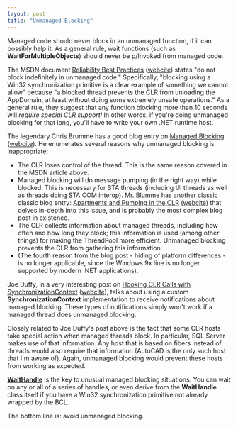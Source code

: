 ```yaml
---
layout: post
title: "Unmanaged Blocking"
---
```

Managed code should never block in an unmanaged function, if it can possibly help it. As a general rule, wait functions (such as **WaitForMultipleObjects**) should never be p/Invoked from managed code.



The MSDN document [Reliability Best Practices](http://msdn.microsoft.com/en-us/library/ms228970.aspx) ([webcite](http://www.webcitation.org/5yHvHIG97)) states "do not block indefinitely in unmanaged code." Specifically, "blocking using a Win32 synchronization primitive is a clear example of something we cannot allow" because "a blocked thread prevents the CLR from unloading the AppDomain, at least without doing some extremely unsafe operations." As a general rule, they suggest that any function blocking more than 10 seconds will _require special CLR support!_ In other words, if you're doing unmanaged blocking for that long, you'll have to write your own .NET runtime host.



The legendary Chris Brumme has a good blog entry on [Managed Blocking](http://blogs.msdn.com/b/cbrumme/archive/2003/04/17/51361.aspx) ([webcite](http://www.webcitation.org/5yHvfrmgy)). He enumerates several reasons why unmanaged blocking is inappropriate:




- The CLR loses control of the thread. This is the same reason covered in the MSDN article above.
- Managed blocking will do message pumping (in the right way) while blocked. This is necessary for STA threads (including UI threads as well as threads doing STA COM interop). Mr. Blumme has another classic classic blog entry: [Apartments and Pumping in the CLR](http://blogs.msdn.com/b/cbrumme/archive/2004/02/02/66219.aspx) ([webcite](http://www.webcitation.org/5yHvxNIih)) that delves in-depth into this issue, and is probably the most complex blog post in existence.
- The CLR collects information about managed threads, including how often and how long they block; this information is used (among other things) for making the ThreadPool more efficient. Unmanaged blocking prevents the CLR from gathering this information.
- (The fourth reason from the blog post - hiding of platform differences - is no longer applicable, since the Windows 9x line is no longer supported by modern .NET applications).


Joe Duffy, in a very interesting post on [Hooking CLR Calls with SynchronizationContext](http://www.bluebytesoftware.com/blog/PermaLink,guid,710e6ba3-60e9-4f5e-a5a7-d878015c7a16.aspx) ([webcite](http://www.webcitation.org/5yHvuG9w1)), talks about using a custom **SynchronizationContext** implementation to receive notifications about managed blocking. These types of notifications simply won't work if a managed thread does unmanaged blocking.



Closely related to Joe Duffy's post above is the fact that some CLR hosts take special action when managed threads block. In particular, SQL Server makes use of that information. Any host that is based on fibers instead of threads would also require that information (AutoCAD is the only such host that I'm aware of). Again, unmanaged blocking would prevent these hosts from working as expected.



[**WaitHandle**](http://msdn.microsoft.com/en-us/library/system.threading.waithandle.aspx) is the key to unusual managed blocking situations. You can wait on any or all of a series of handles, or even derive from the **WaitHandle** class itself if you have a Win32 synchronization primitive not already wrapped by the BCL.



The bottom line is: avoid unmanaged blocking.

